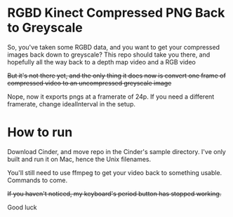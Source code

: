 # RGBD Kinect Compressed PNG Back to Greyscale

So, you've taken some RGBD data, and you want to get your compressed images back down to greyscale? This repo should take you there,
and hopefully all the way back to a depth map video and a RGB video

~~But it's not there yet, and the only thing it does now is convert one frame of compressed video to an uncompressed greyscale image~~

Nope, now it exports pngs at a framerate of 24p. If you need a different framerate, change idealInterval in the setup.

# How to run

Download Cinder, and move repo in the Cinder's sample directory. I've only built and run it on Mac, hence the Unix filenames.

You'll still need to use ffmpeg to get your video back to something usable. Commands to come.

~~If you haven't noticed, my keyboard's period button has stopped working.~~

Good luck
